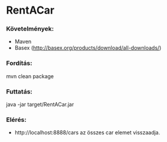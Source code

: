 # RentACar

### Követelmények:
- Maven
- Basex (http://basex.org/products/download/all-downloads/)

### Fordítás:
mvn clean package

### Futtatás:
java -jar target/RentACar.jar

### Elérés:
- http://localhost:8888/cars az összes car elemet visszaadja.